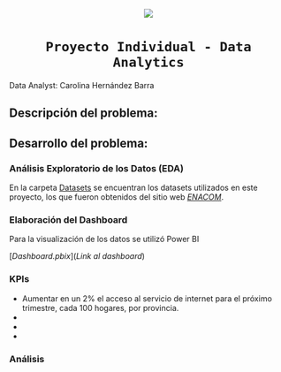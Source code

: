 <p align=center><img src=https://d31uz8lwfmyn8g.cloudfront.net/Assets/logo-henry-white-lg.png><p>
  
# <h1 align=center>**`Proyecto Individual - Data Analytics`**</h1>

Data Analyst: Carolina Hernández Barra

## Descripción del problema:

## Desarrollo del problema:

### Análisis Exploratorio de los Datos (EDA)

En la carpeta [Datasets]() se encuentran los datasets utilizados en este proyecto, los que fueron obtenidos del sitio web [_ENACOM_](https://datosabiertos.enacom.gob.ar/home).

### Elaboración del Dashboard
Para la visualización de los datos se utilizó Power BI

[_Dashboard.pbix_](_Link al dashboard_)

### KPIs
- Aumentar en un 2% el acceso al servicio de internet para el próximo trimestre, cada 100 hogares, por provincia.
- 
- 
- 

### Análisis
